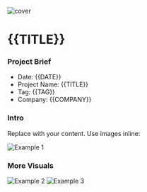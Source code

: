 ![cover](./public/cover.png)

# {{TITLE}}

### Project Brief
- Date: {{DATE}}
- Project Name: {{TITLE}}
- Tag: {{TAG}}
- Company: {{COMPANY}}

### Intro
Replace with your content. Use images inline:

![Example 1](./public/body-1.png)

### More Visuals

![Example 2](./public/body-2.png)
![Example 3](./public/body-3.png)
